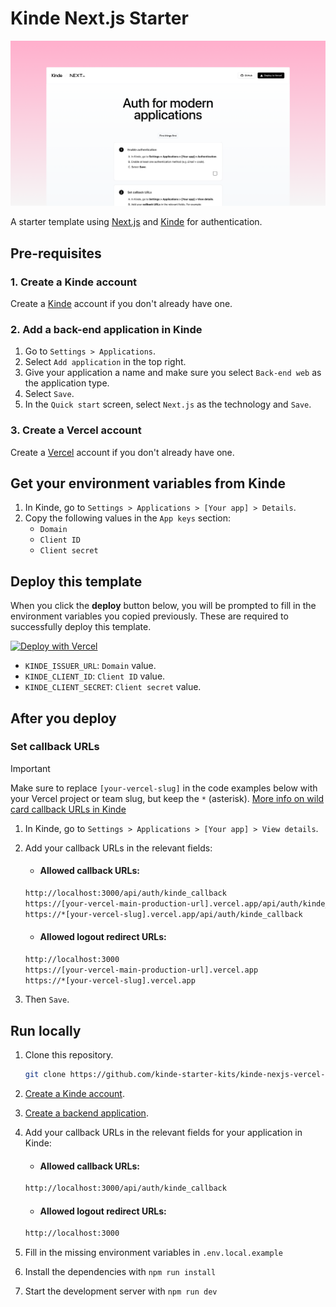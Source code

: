 # Kinde Next.js Starter

![Composite of the project running in a browser window](/public/demo-image.png)

A starter template using [Next.js](https://nextjs.org) and [Kinde](https://kinde.com) for authentication.

## Pre-requisites

### 1. Create a Kinde account

Create a [Kinde](https://app.kinde.com/register) account if you don't already have one.

### 2. Add a back-end application in Kinde

1. Go to `Settings > Applications`.
2. Select `Add application` in the top right.
3. Give your application a name and make sure you select `Back-end web` as the application type.
4. Select `Save`.
5. In the `Quick start` screen, select `Next.js` as the technology and `Save`.

### 3. Create a Vercel account

Create a [Vercel](https://vercel.com/signup) account if you don't already have one.

## Get your environment variables from Kinde

1. In Kinde, go to `Settings > Applications > [Your app] > Details`.
2. Copy the following values in the `App keys` section:
   - `Domain`
   - `Client ID`
   - `Client secret`

## Deploy this template

When you click the **deploy** button below, you will be prompted to fill in the environment variables you copied previously. These are required to successfully deploy this template.

<a href="https://vercel.com/new/clone?repository-url=https%3A%2F%2Fgithub.com%2Fkinde-starter-kits%2Fkinde-nextjs-vercel-starter&env=KINDE_CLIENT_ID,KINDE_CLIENT_SECRET,KINDE_ISSUER_URL&envDescription=Find%20your%20application%20keys&envLink=https%3A%2F%2Fdocs.kinde.com%2Fget-started%2Fconnect%2Fgetting-app-keys%2F&project-name=kinde-nextjs-starter&repository-name=kinde-nextjs-starter&demo-title=Kinde%20Next.js%20Starter&demo-description=A%20Next.js%20authentication%20starter%20template%20using%20Kinde%2C%20TypeScript%20and%20tailwindcss.&demo-url=https%3A%2F%2Fkinde-nextjs-starter.vercel.app"><img src="https://vercel.com/button" alt="Deploy with Vercel"/></a>

- `KINDE_ISSUER_URL`: `Domain` value.
- `KINDE_CLIENT_ID`: `Client ID` value.
- `KINDE_CLIENT_SECRET`: `Client secret` value.

## After you deploy

### Set callback URLs

> [!IMPORTANT]
> Make sure to replace `[your-vercel-slug]` in the code examples below with your Vercel project or team slug, but keep the `*` (asterisk).
> [More info on wild card callback URLs in Kinde](https://docs.kinde.com/get-started/connect/callback-urls/?r=search#wildcards-in-callback-urls)

1. In Kinde, go to `Settings > Applications > [Your app] > View details`.

2. Add your callback URLs in the relevant fields:

   - #### Allowed callback URLs:

   ```bash
   http://localhost:3000/api/auth/kinde_callback
   https://[your-vercel-main-production-url].vercel.app/api/auth/kinde_callback
   https://*[your-vercel-slug].vercel.app/api/auth/kinde_callback
   ```

   - #### Allowed logout redirect URLs:

   ```bash
   http://localhost:3000
   https://[your-vercel-main-production-url].vercel.app
   https://*[your-vercel-slug].vercel.app
   ```

3. Then `Save`.

## Run locally

1. Clone this repository.
   ```sh
   git clone https://github.com/kinde-starter-kits/kinde-nexjs-vercel-starter
   ```
2. [Create a Kinde account](#1-create-a-kinde-account).
3. [Create a backend application](#2-add-a-backend-application-in-kinde).
4. Add your callback URLs in the relevant fields for your application in Kinde:

   - #### Allowed callback URLs:

   ```bash
   http://localhost:3000/api/auth/kinde_callback
   ```

   - #### Allowed logout redirect URLs:

   ```bash
   http://localhost:3000
   ```

5. Fill in the missing environment variables in `.env.local.example`
6. Install the dependencies with `npm run install`
7. Start the development server with `npm run dev`
